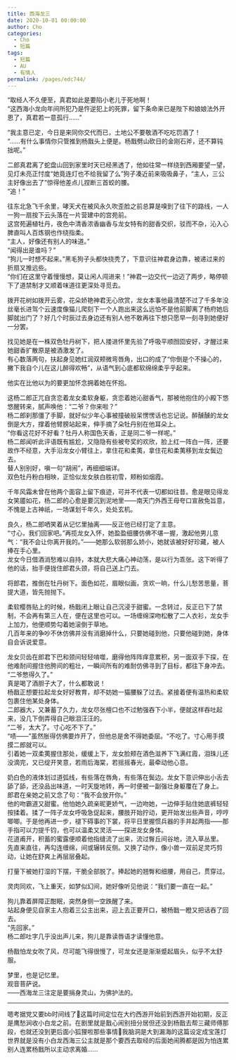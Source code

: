 ```yaml
---
title: 西海龙三
date: 2020-10-01 00:00:00
author: Cho
categories: 
  - Cho
  - 短篇
tags: 
  - 短篇
  - AU
  - 有情人
permalink: /pages/edc744/
---
```

  
  
“取经人不久便至，真君如此是要陷小老儿于死地啊！  
“这西海小龙向年间所犯乃是忤逆犯上的死罪，留下条命来已是陛下和娘娘法外开恩了，真君若一意孤行……”  
  
“我主意已定，今日是来同你交代而已，土地公不要敬酒不吃吃罚酒了！  
“……有什么事情你只管推到杨戬头上便是。杨戬劈山砍日的金刚石斧，还不算钝拙呢。”  

<!-- more -->
  
二郎真君离了蛇盘山回到家里时天已经黑透了，他如往常一样绕到西厢要望一望，见灯未亮正忖度“她竟连灯也不给我留了么”狗子凑近前来吸吸鼻子，“主人，三公主好像出去了”惊得他差点儿捏断三首蛟的腰。  
“追！”  
  
往东北急飞千余里，哮天犬在被风永久吹歪脸之前总算是嗅到了往下的路线，一人一狗一扇按下云头落在一片营建中的宫苑前。  
这宫苑遍植牡丹，夜色中清香浓香幽香与龙女特有的甜香交织，驳而不杂，沁入心脾直叫人百炼钢也作绕指柔。  
“主人，好像还有别人的味道。”  
“闻得出是谁吗？”  
“狗儿一时想不起来。”黑毛狗子头都快挠秃了，下意识往神君身边靠，被递过来的折扇又推远些。  
“你们在这里守着慢慢想，莫让闲人闯进来！”神君一边交代一边迈了两步，略停顿下了道禁制才又顺着味道往更深处寻觅去。  
  
拨开花树如拨开云雾，花朵娇艳神君无心欣赏，龙女本事他最清楚不过了千多年没丝毫长进驾个云速度像猫儿爬刻下一个人跑出来这么远怕不是他前脚离了杨府她后脚就出门了？好几个时辰过去身边还有别人他不敢再往下想只愿早一刻寻到她便好一分罢。  
  
找见她是在一株双色牡丹树下，把人搂进怀里先验了呼吸平顺囫囵安好，才醒过来她甜香扩散原是被酒激发了。  
有心数落两句，扶起身见她红润双颊微弯唇角，出口的成了“你倒是个不操心的，撇下我自个儿在这儿醉得欢畅”，从语气到心底都软绵绵柔乎乎起来。  
  
他实在比他以为的要更加怀念拥着她在怀抱。  
  
这杨二郎正兀自贪恋着龙女柔软身躯，贪恋着她沁甜香气，那被他抱住的小殿下悠悠醒转来，腻声唤他：“二爷？你来啦？”  
杨二郎刹那僵了手脚，就好似少年心事被撞破般呆愣愣话也忘记说。醉醺醺的龙女倒是大方，撑着他臂膀站起来，伸手摘了朵牡丹别在他耳朵上。  
“你看这花好不好看？牡丹人称国色天香，正是同二爷一样呢。”  
杨二郎闻听此评语既有尴尬，又隐隐有些被夸奖的欢欣，脸上红一阵白一阵，还要故作不经意，大手沿龙女小臂往上，拿住花和柔荑，拿住花和柔荑移到龙女鬓边去。  
替人别别好，嗔一句“胡闹”，再细细端详。  
双色牡丹粉白相映，正恰似龙女肤白胜初雪，颊粉如烟霞。  
  
千年风霜未曾在他两个面容上留下痕迹，可并不代表一切都如往昔。愈是眼见得龙女笑靥如花，杨二郎的心愈是要沉到泥地里——南天门外西王母夸口宣赦免旨意，不愧是上古神祇，一场谋划千年久，处处玄机。  
  
良久，杨二郎哂笑着从记忆里抽离——反正他已经打定了主意。  
“寸心，我们回家吧。”再揽龙女入怀，她盈盈细腰仿佛不堪一握，激起他男儿意气：“我不会让你离开我的。”——她那么软弱那么娇小，她就该被好好珍藏，被人捧在手心里。  
龙女今日借酒消愁难以自持，本就大悲大痛心神动荡，是以行为乖张。这下听得了他的话，抬手便拢住郎君头颈，将自己送上门去。  
  
将郎君，推倒在牡丹树下。面色如花，眉眼似画，贪欢一晌，什么儿愁苦思量，菩提大道，皆先抛抛下。  
  
柔软樱唇贴上的时候，杨戬闭上眼让自己沉浸于甜蜜。一念转过，反正已下了禁制，不会再有第三人在，便在这里也可以。一场缠绵深吻松散了二人衣衫，龙女手上加力，他便顺势勾着她滚倒于草地。  
几百年来的争吵不休仿佛并没有消磨掉什么，只要她碰到他，只要他碰到她，身体自会诉说爱意。  
  
龙女贝齿在郎君下巴和颈间轻轻啃噬，磨得他阵阵痒意累积，另一面双手下探，在他难耐间握住他胯间的粗壮，一瞬间所有的难耐仿佛寻到了目标，都往下身冲去。  
“二爷憋得久了。”  
真是喝了酒胆子大了，什么都敢说！  
杨戬正想要拉起龙女好好教育，却不妨她一猫腰躲了过去。紧接着便有温热和柔软包裹住他某处身体。  
二郎器大，又兼蓄了久力，龙女尽张檀口也不过勉强吞下小半，便就这样吞吐起来，没几下倒弄得自己眼泪汪汪的。  
“二爷，太大了。寸心吃不下了。”  
“啧——”虽然胀得仿佛要炸开了，但他总是舍不得她委屈。“不吃了。寸心用手摸摸二郎就可以。  
引着她一双柔荑握住那处，缓缓上下，龙女脸颊在酒色滋养下飞满红霞，泪珠儿还没滴完，又已绽开笑意，若雨后海棠，若摇摇春光，最牵动他心意。  
  
奶白色的液体划过道弧线，有些落在唇角，有些落在鬓边。龙女下意识伸出小舌去舔了舔，还没品出味道，一时天旋地转，再一时便被一副强壮身躯覆在了身上。  
郎君在亲她之前又念了句：“我不会放开你。”  
他的吻霸道又甜蜜。他怕她久疏亲昵更娇气，一边吻她，一边伸手贴住她底裤轻轻按揉着。揉了一阵子龙女呼吸急促起来，腰肢开始拧动，更开始发出些声音，哼哼唧唧。于是他再进一步，褪下碍事的下裳，将平日里握惯兵器的手并起两指——那手指可以力提千钧，也可以温柔又灵活——探进龙女身体。  
花道甫开，积蓄的蜜露便顺着他指缝流了出来，流过臀丘间谷地，流入草丛里。  
先直来直往，再勾连缠绵，间或辗转反侧。又换了动作，像小兽一双前足灵巧剪动，让她在舒爽上再层层叠起。  
  
打量下被她打湿的下摆，干脆全部脱了。捧起她的翘臀和细腰，用自己，贯穿过。  
  
灵肉同欢，飞上重天，如梦似幻间，她好像听见他说：“我们要一直在一起。”  
  
  
狗儿靠着屏障正酣眠，突然身侧一空跌醒了来。  
站起身便见自家主人抱着三公主出来，迎上去正要开口，被杨戬一瞪又把话吞了回去。  
“先回家。”  
杨二郎吐字几乎没出声儿来，狗儿是靠读唇语才读懂他意。  
  
杨戬怕龙女吹了风，尽可能飞得很慢了，可龙女还是渐渐蹙起眉头，似乎不太舒服。  
  
梦里，也是记忆里。  
观音菩萨说。  
——西海龙三注定是要捐身灵山，为佛护法的。  
  
---  
嗯考据党又要bb时间线了👀这篇时间定位在大约西游开始前到西游开始初期，反正是鹰愁涧收小白龙之前。在剧里就是戬心闹别扭分居但还没到杨戬去帮三藏师傅那段，也就还没到更后面小狐狸啦那些事情🤪我脑洞是大到漏海的这篇设定成宝莲灯世界就是没有小白龙西海三公主就是那个要西去取经的后面她闹腾都是因为怕连累别人连累杨戬所以主动求离婚……